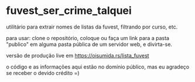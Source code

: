 # fuvest_ser_crime_talquei
utilitário para extrair nomes de listas da fuvest, filtrando por curso, etc.

para usar: clone o repositório, coloque ou faça um link para a pasta "publico"
em alguma pasta pública de um servidor web, e divirta-se.

versão de produção live em https://oisumida.rs/lista_fuvest

o código e as informações aqui estão no domínio público, mas eu agradeço se
receber o devido crédito =)
